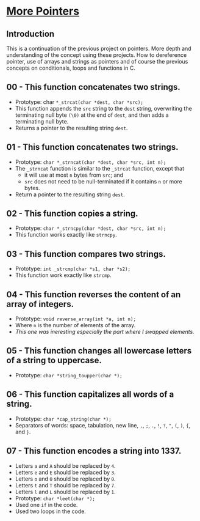 # <ins>More Pointers</ins>

## Introduction
This is a continuation of the previous project on pointers. More depth and understanding of the concept using these projects. How to dereference pointer, use of arrays and strings as pointers and of course the previous concepts on conditionals, loops and functions in C.

## 00 - This function concatenates two strings.
- Prototype: char `*_strcat(char *dest, char *src);`
- This function appends the `src` string to the `dest` string, overwriting the terminating null byte `(\0)` at the end of `dest`, and then adds a terminating null byte.
- Returns a pointer to the resulting string `dest`.

## 01 - This function concatenates two strings.
- Prototype: `char *_strncat(char *dest, char *src, int n);`
- The `_strncat` function is similar to the `_strcat` function, except that
	- it will use at most `n` bytes from `src`; and
	- `src` does not need to be null-terminated if it contains `n` or more bytes.
- Return a pointer to the resulting string `dest`.

## 02 - This function copies a string.
- Prototype: `char *_strncpy(char *dest, char *src, int n);`
- This function works exactly like `strncpy`.

## 03 - This function compares two strings.
- Prototype: `int _strcmp(char *s1, char *s2);`
- This function work exactly like `strcmp`.

## 04 - This function reverses the content of an array of integers.
- Prototype: `void reverse_array(int *a, int n);`
- Where `n` is the number of elements of the array.
- _This one was ineresting especially the part where I swapped elements._

## 05 - This function changes all lowercase letters of a string to uppercase.
- Prototype: `char *string_toupper(char *);`

## 06 - This function capitalizes all words of a string.
- Prototype: `char *cap_string(char *);`
- Separators of words: space, tabulation, new line, `,`, `;`, `.`, `!`, `?`, `"`, `(`, `)`, `{`, and `}`.

## 07 - This function encodes a string into 1337.
- Letters `a` and `A` should be replaced by `4`.
- Letters `e` and `E` should be replaced by `3`.
- Letters `o` and `O` should be replaced by `0`.
- Letters `t` and `T` should be replaced by `7`.
- Letters `l` and `L` should be replaced by `1`.
- Prototype: `char *leet(char *);`
- Used one `if` in the code.
- Used two loops in the code.
